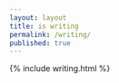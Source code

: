 ```yaml
---
layout: layout
title: is writing
permalink: /writing/
published: true
---
```


{% include writing.html %}